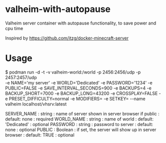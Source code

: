 # valheim-with-autopause
Valheim server container with autopause functionality, to save power and cpu time

Inspired by https://github.com/itzg/docker-minecraft-server

# Usage
$ podman run -d -t -v valheim-world:/world -p 2456:2456/udp -p 2457:2457/udp \
-e NAME='my server'
-e WORLD='Dedicated'
-e PASSWORD='1234'
-e PUBLIC=FALSE
-e SAVE_INTERVAL_SECONDS=900
-e BACKUPS=4
-e BACKUP_SHORT=7000
-e BACKUP_LONG=43200
-e CROSSPLAY=FALSE
-e PRESET_DIFFICULTY=normal
-e MODIFIERS=
-e SETKEY=
--name valheim localhost/vhsrv:latest


SERVER_NAME  :  string   :  name of server shown in server browser if public  :  default: none         :  required
WORLD_NAME   :  string   :  name of world                                     :  default: 'Dedicated'  :  optional
PASSWORD     :  string   :  password to server                                :  default: none         :  optional
PUBLIC       :  Boolean  :  if set, the server will show up in server browser :  default: TRUE         :  optional


